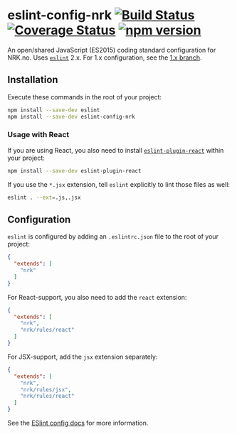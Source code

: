 # eslint-config-nrk [![Build Status](https://travis-ci.org/nrkno/eslint-config-nrk.svg?branch=master)](https://travis-ci.org/nrkno/eslint-config-nrk) [![Coverage Status](https://img.shields.io/coveralls/nrkno/eslint-config-nrk/master.svg?style=flat)](https://coveralls.io/github/nrkno/eslint-config-nrk?branch=master) [![npm version](https://img.shields.io/npm/v/eslint-config-nrk.svg?style=flat)](https://www.npmjs.com/package/eslint-config-nrk)

An open/shared JavaScript (ES2015) coding standard configuration for NRK.no. Uses [`eslint`](http://eslint.org/) 2.x. For 1.x configuration, see the [1.x branch](https://github.com/nrkno/eslint-config-nrk/tree/1.X).

## Installation

Execute these commands in the root of your project:

```sh
npm install --save-dev eslint
npm install --save-dev eslint-config-nrk
```

### Usage with React
If you are using React, you also need to install [`eslint-plugin-react`](https://github.com/yannickcr/eslint-plugin-react) within your project:

```sh
npm install --save-dev eslint-plugin-react
```

If you use the ```*.jsx``` extension, tell `eslint` explicitly to lint those files as well:

```sh
eslint . --ext=.js,.jsx
```

## Configuration

`eslint` is configured by adding an `.eslintrc.json` file to the root of your project:

```json
{
  "extends": [
    "nrk"
  ]
}
```

For React-support, you also need to add the `react` extension:

```json
{
  "extends": [
    "nrk",
    "nrk/rules/react"
  ]
}
```

For JSX-support, add the `jsx` extension separately:

```json
{
  "extends": [
    "nrk",
    "nrk/rules/jsx",
    "nrk/rules/react"
  ]
}
```

See the [ESlint config docs](http://eslint.org/docs/user-guide/configuring#extending-configuration-files) for more information.

